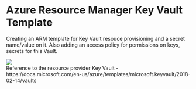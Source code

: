 # Azure Resource Manager Key Vault Template #

Creating an ARM template for Key Vault resouce provisioning and a secret name/value on it. Also adding an access policy for permissions on keys, secrets for this Vault.

<a href="https://portal.azure.com/#create/Microsoft.Template/uri/https%3A%2F%2Fgithub.com%2Fermirh%2Fazurewiki%2Fblob%2Fmaster%2Fazure-keyvault-template%2Ftemplate.json" target="_blank">
  <img src="https://aka.ms/deploytoazurebutton"/>
</a>

</br>
Reference  to the resource provider Key Vault - https://docs.microsoft.com/en-us/azure/templates/microsoft.keyvault/2018-02-14/vaults
